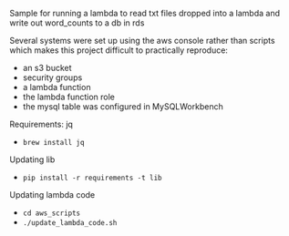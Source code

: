 Sample for running a lambda to read txt files dropped into a lambda and write out word_counts to a db in rds

Several systems were set up using the aws console rather than scripts which makes this project difficult to practically reproduce:
- an s3 bucket
- security groups
- a lambda function
- the lambda function role
- the mysql table was configured in MySQLWorkbench

Requirements:
jq
- `brew install jq`

Updating lib
- `pip install -r requirements -t lib`

Updating lambda code
- `cd aws_scripts`
- `./update_lambda_code.sh`
